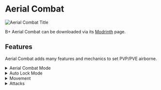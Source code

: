 # Aerial Combat
![Aerial Combat Title](https://cdn.modrinth.com/data/cached_images/c8094a53819b25cb0ad06006a47580483a3cd621.png)

B+ Aerial Combat can be downloaded via its [Modrinth](https://modrinth.com/mod/b+-aerial-combat) page.

## Features
Aerial Combat adds many features and mechanics to set PVP/PVE airborne. 


<details>
<summary>Aerial Combat Mode</summary>

- The "Aerial Combat Mode" is toggleable (LEFT CONTROL by default) to keep the default Minecraft mechanics available when "Aerial Combat Mode" is unfavorable. Text will show above the hotbar, indicating whether it is on or off. (Aerial Combat: ON or Aerial Combat: OFF)

- While "Aerial Combat Mode" is enabled, the player will not take fall damage as it is very easy to die after a mid-air combo.

- While "Aerial Combat Mode" is enabled, the player has infinite air jumps (SPACE by default) to keep them in the air. This emits particles.

- "Aerial Combat Mode" is independent of "Auto Lock Mode" to allow players to use Aerial Combat without the limiting camera of Auto Lock. In turn, Auto Lock is fully compatible with default Minecraft combat.

https://youtu.be/Pg6pFSPENSE

</details>


<details>
<summary>Auto Lock Mode</summary>

- The "Auto Lock Mode" is toggleable (R by default) to keep the default Minecraft mechanics available when "Auto Lock Mode" is unfavorable. Text will show above the hotbar, indicating whether it is on or off. (Auto Lock: ON or Auto Lock: OFF)

- While "Auto Lock Mode" is enabled, the player will auto-face any entity they hit.

- "Auto Lock Mode" is independent of "Aerial Combat Mode" to allow players to use Aerial Combat without the limiting camera of Auto Lock. In turn, Auto Lock is fully compatible with default Minecraft combat.

https://youtu.be/TTTIoSHuTXI

</details>

<details>
<summary>Movement</summary>

Aerial movement is essential in combos.

### Air Jump

- The player has infinite air jumps. This is the main way of moving in the air.

https://youtu.be/TBMlffpOA08

### Dash

- The player has infinite dashes that boost the player in the direction they're looking. This is the easiest way to extend combos as the entity being attacked often gets out of reach while only using Air Jumps. Dashing is also the only consistent way to continue a combo after an Upper Attack.

https://youtu.be/ciI9zqUF1eM
</details>

<details>
<summary>Attacks</summary>

While "Aerial Combat Mode" is enabled, most attacks send the hit entity upwards.

https://youtu.be/Y4Aew7L3m1A

### Upper Attack

- This attack, executed by sprint-hitting an entity, deals an extra 2 damage and sends the hit entity further upwards, a little out of reach.

- This can be used to end a combo or to get extra height if the player can hit the entity before it falls.

- Particles will be emitted when the attack is done correctly.

https://youtu.be/mLnKoDI2fZE

### Smash Attack

- This attack, executed by sneak-hitting an entity, deals an extra 2 damage and sends the hit entity down faster than falling.

- This is used to quickly end a combo as there usually isn't a way to continue hitting the entity post-attack. In return, the entity takes increased fall damage.

- Particles will be emitted when the attack is done correctly.

https://youtu.be/dY2_K8pRcgE
</details>
